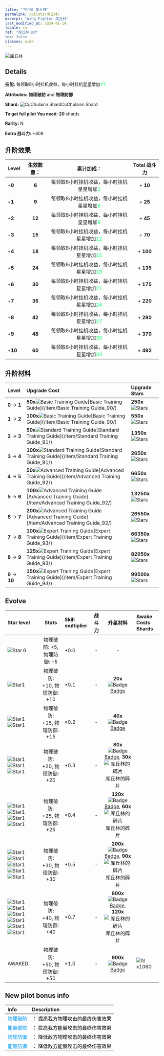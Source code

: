 ```yaml
---
title: "飞行员 库丘林"
permalink: /pilots/库丘林/
excerpt: "Wing Fighter 库丘林"
last_modified_at: 2024-01-14
locale: cn
ref: "库丘林.md"
toc: false
classes: wide
---
```



 ![库丘林](/images/pilots/aviator_piece_3001.png)

## Details

 **技能:** 每领取8小时挂机收益，每小时挂机星星增加<span style="color: #03ff6b">YY</span><br/><span style="color: #000000;"></span> 

 **Attributes:** **物理破防** and **物理防御**

 **Shard:** ![CuChulainn Shard](/images/pilots/CuChulainn_Shard_p.png)CuChulainn Shard 

 **To get full pilot You need:** **20** shards 

 **Rarity:** N 

 **Extra 战斗力:** +408 



## 升阶效果

  |  Level | 生效数量： |     累计加成：    | Total 战斗力 |
  |:----|:-----:|:-------------------:|:-------:|
  | +**0**  | **6**  | 每领取8小时挂机收益，每小时挂机星星增加<span style="color: #03ff6b">3</span><br/><span style="color: #000000;"></span>  | + **10** |
  | +**1**  | **9**  | 每领取8小时挂机收益，每小时挂机星星增加<span style="color: #03ff6b">6</span><br/><span style="color: #000000;"></span>  | + **25** |
  | +**2**  | **12**  | 每领取8小时挂机收益，每小时挂机星星增加<span style="color: #03ff6b">9</span><br/><span style="color: #000000;"></span>  | + **45** |
  | +**3**  | **15**  | 每领取8小时挂机收益，每小时挂机星星增加<span style="color: #03ff6b">12</span><br/><span style="color: #000000;"></span>  | + **70** |
  | +**4**  | **18**  | 每领取8小时挂机收益，每小时挂机星星增加<span style="color: #03ff6b">15</span><br/><span style="color: #000000;"></span>  | + **100** |
  | +**5**  | **24**  | 每领取8小时挂机收益，每小时挂机星星增加<span style="color: #03ff6b">18</span><br/><span style="color: #000000;"></span>  | + **135** |
  | +**6**  | **30**  | 每领取8小时挂机收益，每小时挂机星星增加<span style="color: #03ff6b">21</span><br/><span style="color: #000000;"></span>  | + **175** |
  | +**7**  | **36**  | 每领取8小时挂机收益，每小时挂机星星增加<span style="color: #03ff6b">24</span><br/><span style="color: #000000;"></span>  | + **220** |
  | +**8**  | **42**  | 每领取8小时挂机收益，每小时挂机星星增加<span style="color: #03ff6b">27</span><br/><span style="color: #000000;"></span>  | + **280** |
  | +**9**  | **48**  | 每领取8小时挂机收益，每小时挂机星星增加<span style="color: #03ff6b">30</span><br/><span style="color: #000000;"></span>  | + **370** |
  | +**10**  | **60**  | 每领取8小时挂机收益，每小时挂机星星增加<span style="color: #03ff6b">33</span><br/><span style="color: #000000;"></span>  | + **492** |




## 升阶材料

  |  Level |      Upgrade Cost   |  Upgrade Stars  |
  |:-------|:--------------------|:----------------|
  | **0** -> **1**  | **50x**![Basic Training Guide](/images/item/Basic_Training_Guide_p.png)[Basic Training Guide](/item/Basic Training Guide_90/) | **250x**![Stars](/images/item/Stars_p.png) |
  | **1** -> **2**  | **100x**![Basic Training Guide](/images/item/Basic_Training_Guide_p.png)[Basic Training Guide](/item/Basic Training Guide_90/) | **550x**![Stars](/images/item/Stars_p.png) |
  | **2** -> **3**  | **50x**![Standard Training Guide](/images/item/Standard_Training_Guide_p.png)[Standard Training Guide](/item/Standard Training Guide_91/) | **1350x**![Stars](/images/item/Stars_p.png) |
  | **3** -> **4**  | **100x**![Standard Training Guide](/images/item/Standard_Training_Guide_p.png)[Standard Training Guide](/item/Standard Training Guide_91/) | **2650x**![Stars](/images/item/Stars_p.png) |
  | **4** -> **5**  | **50x**![Advanced Training Guide](/images/item/Advanced_Training_Guide_p.png)[Advanced Training Guide](/item/Advanced Training Guide_92/) | **6650x**![Stars](/images/item/Stars_p.png) |
  | **5** -> **6**  | **100x**![Advanced Training Guide](/images/item/Advanced_Training_Guide_p.png)[Advanced Training Guide](/item/Advanced Training Guide_92/) | **13250x**![Stars](/images/item/Stars_p.png) |
  | **6** -> **7**  | **200x**![Advanced Training Guide](/images/item/Advanced_Training_Guide_p.png)[Advanced Training Guide](/item/Advanced Training Guide_92/) | **26550x**![Stars](/images/item/Stars_p.png) |
  | **7** -> **8**  | **100x**![Expert Training Guide](/images/item/Expert_Training_Guide_p.png)[Expert Training Guide](/item/Expert Training Guide_93/) | **66350x**![Stars](/images/item/Stars_p.png) |
  | **8** -> **9**  | **125x**![Expert Training Guide](/images/item/Expert_Training_Guide_p.png)[Expert Training Guide](/item/Expert Training Guide_93/) | **82950x**![Stars](/images/item/Stars_p.png) |
  | **9** -> **10**  | **150x**![Expert Training Guide](/images/item/Expert_Training_Guide_p.png)[Expert Training Guide](/item/Expert Training Guide_93/) | **99500x**![Stars](/images/item/Stars_p.png) |




## Evolve

  |  Star level | Stats | Skill multiplier | 战斗力 | 升星材料 | Awake Costs Shards |
  |:------------|:-----:|:-------------------|:----------------:|:--------------------:|:-------------|
  | ![Star 0](/images/s0.png)  | 物理破防: +5, 物理防御: +5  | *0.0  | -  | -  |  |
  | ![Star1](/images/s1.png)  | 物理破防: +10, 物理防御: +10  | *0.1  | -  | **20x**![Badge](/images/item/Badge_p.png)[Badge](/item/Badge_94/)  |  |
  | ![Star1](/images/s1.png)![Star1](/images/s1.png)  | 物理破防: +15, 物理防御: +15  | *0.2  | -  | **40x**![Badge](/images/item/Badge_p.png)[Badge](/item/Badge_94/)  |  |
  | ![Star1](/images/s1.png)![Star1](/images/s1.png)![Star1](/images/s1.png)  | 物理破防: +20, 物理防御: +20  | *0.3  | -  | **80x**![Badge](/images/item/Badge_p.png)[Badge](/item/Badge_94/), **30x**![库丘林的碎片](/images/pilots/CuChulainn_Shard_p.png)库丘林的碎片  |  |
  | ![Star1](/images/s1.png)![Star1](/images/s1.png)![Star1](/images/s1.png)![Star1](/images/s1.png)  | 物理破防: +25, 物理防御: +25  | *0.4  | -  | **120x**![Badge](/images/item/Badge_p.png)[Badge](/item/Badge_94/), **60x**![库丘林的碎片](/images/pilots/CuChulainn_Shard_p.png)库丘林的碎片  |  |
  | ![Star1](/images/s1.png)![Star1](/images/s1.png)![Star1](/images/s1.png)![Star1](/images/s1.png)![Star1](/images/s1.png)  | 物理破防: +30, 物理防御: +30  | *0.5  | -  | **200x**![Badge](/images/item/Badge_p.png)[Badge](/item/Badge_94/), **90x**![库丘林的碎片](/images/pilots/CuChulainn_Shard_p.png)库丘林的碎片  |  |
  | ![Star1](/images/s1.png)![Star1](/images/s1.png)![Star1](/images/s1.png)![Star1](/images/s1.png)![Star1](/images/s1.png)![Star1](/images/s1.png)  | 物理破防: +40, 物理防御: +40  | *0.7  | -  | **600x**![Badge](/images/item/Badge_p.png)[Badge](/item/Badge_94/), **120x**![库丘林的碎片](/images/pilots/CuChulainn_Shard_p.png)库丘林的碎片  |  |
  | AWAKED  | 物理破防: +50, 物理防御: +50  | *1.0  | -  | **900x**![Badge](/images/item/Badge_p.png)[Badge](/item/Badge_94/)  |  ![N](/images/pilots/N_p.png) x1060 |



## New pilot bonus info

  |  Info |  Description |
  |:------|:-------------|
  | <span style="color: #0099f2">物理破防</span> | <span style="color: #000000;">： 提高我方物理攻击的最终伤害效果</span> |
  | <span style="color: #0099f2">能量破防</span> | <span style="color: #000000;">： 提高我方能量攻击的最终伤害效果</span> |
  | <span style="color: #0099f2">物理防御</span> | <span style="color: #000000;">： 降低敌方物理攻击的最终伤害效果</span> |
  | <span style="color: #0099f2">能量防御</span> | <span style="color: #000000;">： 降低敌方能量攻击的最终伤害效果</span> |

